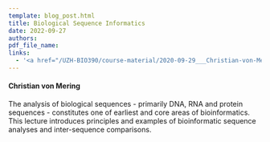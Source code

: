 ```yaml
---
template: blog_post.html
title: Biological Sequence Informatics
date: 2022-09-27 
authors:
pdf_file_name: 
links:
  - '<a href="/UZH-BIO390/course-material/2020-09-29___Christian-von-Mering__Biological-Sequence-Informatics__UZH-BIO390-HS20-lecture-03.pdf" target="_blank">[2020 lecture slides]</a>'
---
```


#### Christian von Mering

The analysis of biological sequences - primarily DNA, RNA and protein sequences -
constitutes one of earliest and core areas of bioinformatics. <!--more-->This lecture introduces
principles and examples of bioinformatic sequence analyses and inter-sequence comparisons.



